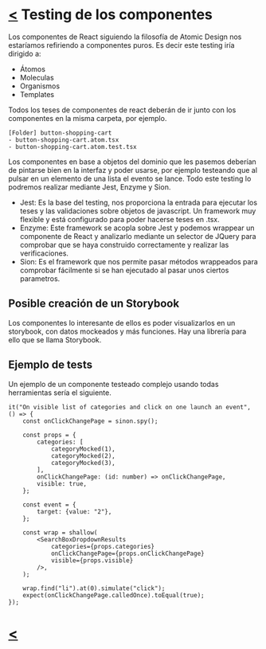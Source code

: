 # [<](../../Readme.md) Testing de los componentes

Los componentes de React siguiendo la filosofía de Atomic Design nos estaríamos refiriendo a componentes puros. Es decir este testing iría dirigido a:

- Átomos
- Moleculas
- Organismos
- Templates

Todos los teses de componentes de react deberán de ir junto con los componentes en la misma carpeta, por ejemplo.

```
[Folder] button-shopping-cart
- button-shopping-cart.atom.tsx
- button-shopping-cart.atom.test.tsx
```
Los componentes en base a objetos del dominio que les pasemos deberían de pintarse bien en la interfaz y poder usarse, por ejemplo testeando que al pulsar en un elemento de una lista el evento se lance.
Todo este testing lo podremos realizar mediante Jest, Enzyme y Sion.

- Jest: Es la base del testing, nos proporciona la entrada para ejecutar los teses y las validaciones sobre objetos de javascript. Un framework muy flexible y está configurado para poder hacerse teses en .tsx.
- Enzyme: Este framework se acopla sobre Jest y podemos wrappear un componente de React y analizarlo mediante un selector de JQuery para comprobar que se haya construido correctamente y realizar las verificaciones.
- Sion: Es el framework que nos permite pasar métodos wrappeados para comprobar fácilmente si se han ejecutado al pasar unos ciertos parametros.

## Posible creación de un Storybook
Los componentes lo interesante de ellos es poder visualizarlos en un storybook, con datos mockeados y más funciones. Hay una librería para ello que se llama Storybook.

## Ejemplo de tests
Un ejemplo de un componente testeado complejo usando todas herramientas sería el siguiente.

```
it("On visible list of categories and click on one launch an event", () => {
    const onClickChangePage = sinon.spy();

    const props = {
        categories: [
            categoryMocked(1),
            categoryMocked(2),
            categoryMocked(3),
        ],
        onClickChangePage: (id: number) => onClickChangePage,
        visible: true,
    };

    const event = {
        target: {value: "2"},
    };

    const wrap = shallow(
        <SearchBoxDropdownResults
            categories={props.categories}
            onClickChangePage={props.onClickChangePage}
            visible={props.visible}
        />,
    );

    wrap.find("li").at(0).simulate("click");
    expect(onClickChangePage.calledOnce).toEqual(true);
});
```

# [<](../../Readme.md)